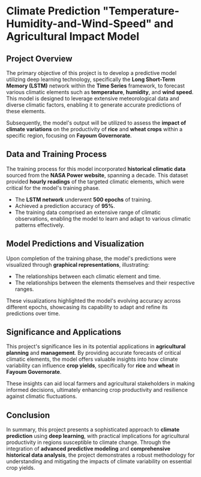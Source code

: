  # Climate Prediction "Temperature-Humidity-and-Wind-Speed" and Agricultural Impact Model

## Project Overview
The primary objective of this project is to develop a predictive model utilizing deep learning technology, specifically the **Long Short-Term Memory (LSTM)** network within the **Time Series** framework, to forecast various climatic elements such as **temperature**, **humidity**, and **wind speed**. This model is designed to leverage extensive meteorological data and diverse climatic factors, enabling it to generate accurate predictions of these elements. 

Subsequently, the model's output will be utilized to assess the **impact of climate variations** on the productivity of **rice** and **wheat crops** within a specific region, focusing on **Fayoum Governorate**.

## Data and Training Process
The training process for this model incorporated **historical climatic data** sourced from the **NASA Power website**, spanning a decade. This dataset provided **hourly readings** of the targeted climatic elements, which were critical for the model's training phase.

- The **LSTM network** underwent **500 epochs** of training.
- Achieved a prediction accuracy of **95%**.
- The training data comprised an extensive range of climatic observations, enabling the model to learn and adapt to various climatic patterns effectively.

## Model Predictions and Visualization
Upon completion of the training phase, the model's predictions were visualized through **graphical representations**, illustrating:
- The relationships between each climatic element and time.
- The relationships between the elements themselves and their respective ranges.

These visualizations highlighted the model's evolving accuracy across different epochs, showcasing its capability to adapt and refine its predictions over time.

## Significance and Applications
This project's significance lies in its potential applications in **agricultural planning** and **management**. By providing accurate forecasts of critical climatic elements, the model offers valuable insights into how climate variability can influence **crop yields**, specifically for **rice** and **wheat** in **Fayoum Governorate**.

These insights can aid local farmers and agricultural stakeholders in making informed decisions, ultimately enhancing crop productivity and resilience against climatic fluctuations.

## Conclusion
In summary, this project presents a sophisticated approach to **climate prediction** using **deep learning**, with practical implications for agricultural productivity in regions susceptible to climate change. Through the integration of **advanced predictive modeling** and **comprehensive historical data analysis**, the project demonstrates a robust methodology for understanding and mitigating the impacts of climate variability on essential crop yields.

